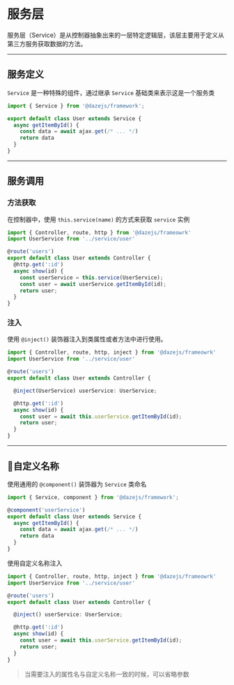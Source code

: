 # 服务层

服务层（Service）是从控制器抽象出来的一层特定逻辑层，该层主要用于定义从第三方服务获取数据的方法。

---

## 服务定义

`Service` 是一种特殊的组件，通过继承 `Service` 基础类来表示这是一个服务类

```ts
import { Service } from '@dazejs/framework';

export default class User extends Service {
  async getItemById() {
    const data = await ajax.get(/* ... */)
    return data
  }
}

```

---

## 服务调用

### 方法获取

在控制器中，使用 `this.service(name)` 的方式来获取 `service` 实例

```ts
import { Controller, route, http } from '@dazejs/frameowrk'
import UserService from '../service/user'

@route('users')
export default class User extends Controller {
  @http.get(':id')
  async show(id) {
    const userService = this.service(UserService);
    const user = await userService.getItemById(id);
    return user;
  }
}


```

### 注入

使用 `@inject()` 装饰器注入到类属性或者方法中进行使用。

```ts
import { Controller, route, http, inject } from '@dazejs/frameowrk'
import UserService from '../service/user'

@route('users')
export default class User extends Controller {

  @inject(UserService) userService: UserService;

  @http.get(':id')
  async show(id) {
    const user = await this.userService.getItemById(id);
    return user;
  }
}

```

---

## 自定义名称

使用通用的 `@component()` 装饰器为 `Service` 类命名

```ts
import { Service, component } from '@dazejs/framework';

@component('userService')
export default class User extends Service {
  async getItemById() {
    const data = await ajax.get(/* ... */)
    return data
  }
}

```

使用自定义名称注入

```ts
import { Controller, route, http, inject } from '@dazejs/frameowrk'
import UserService from '../service/user'

@route('users')
export default class User extends Controller {

  @inject() userService: UserService;

  @http.get(':id')
  async show(id) {
    const user = await this.userService.getItemById(id);
    return user;
  }
}

```

> 当需要注入的属性名与自定义名称一致的时候，可以省略参数

